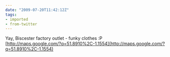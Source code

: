 ```yaml
---
date: "2009-07-20T11:42:12Z"
tags:
- imported
- from-twitter
---
```

Yay, Biscester factory outlet - funky clothes :P \
[http://maps.google.com/?q=51.8910%2C-1.1554](http://maps.google.com/?q=51.8910%2C-1.1554)
